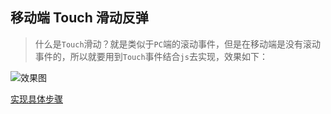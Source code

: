 ## 移动端 Touch 滑动反弹
> 什么是`Touch`滑动？就是类似于`PC`端的滚动事件，但是在移动端是没有滚动事件的，所以就要用到`Touch`事件结合`js`去实现，效果如下：

![效果图](http://ww1.sinaimg.cn/large/007kscFEgy1fz2d2l6njzg30900idjwo.gif)


[实现具体步骤](https://segmentfault.com/a/1190000017852497)